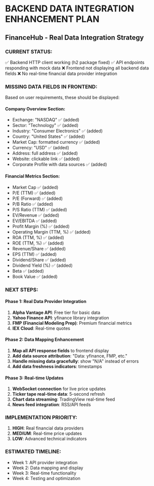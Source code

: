 # BACKEND DATA INTEGRATION ENHANCEMENT PLAN
## FinanceHub - Real Data Integration Strategy

### CURRENT STATUS:
✅ Backend HTTP client working (h2 package fixed)
✅ API endpoints responding with mock data
❌ Frontend not displaying all backend data fields
❌ No real-time financial data provider integration

### MISSING DATA FIELDS IN FRONTEND:
Based on user requirements, these should be displayed:

#### Company Overview Section:
- Exchange: "NASDAQ" ✅ (added)
- Sector: "Technology" ✅ (added) 
- Industry: "Consumer Electronics" ✅ (added)
- Country: "United States" ✅ (added)
- Market Cap: formatted currency ✅ (added)
- Currency: "USD" ✅ (added)
- Address: full address ✅ (added)
- Website: clickable link ✅ (added)
- Corporate Profile with data sources ✅ (added)

#### Financial Metrics Section:
- Market Cap ✅ (added)
- P/E (TTM) ✅ (added)
- P/E (Forward) ✅ (added) 
- P/B Ratio ✅ (added)
- P/S Ratio (TTM) ✅ (added)
- EV/Revenue ✅ (added)
- EV/EBITDA ✅ (added)
- Profit Margin (%) ✅ (added)
- Operating Margin (TTM, %) ✅ (added)
- ROA (TTM, %) ✅ (added)
- ROE (TTM, %) ✅ (added)
- Revenue/Share ✅ (added)
- EPS (TTM) ✅ (added)
- Dividend/Share ✅ (added)
- Dividend Yield (%) ✅ (added)
- Beta ✅ (added)
- Book Value ✅ (added)

### NEXT STEPS:

#### Phase 1: Real Data Provider Integration
1. **Alpha Vantage API**: Free tier for basic data
2. **Yahoo Finance API**: yfinance library integration
3. **FMP (Financial Modeling Prep)**: Premium financial metrics
4. **IEX Cloud**: Real-time quotes

#### Phase 2: Data Mapping Enhancement
1. **Map all API response fields** to frontend display
2. **Add data source attribution**: "Data: yfinance, FMP, etc."
3. **Handle missing data gracefully**: show "N/A" instead of errors
4. **Add data freshness indicators**: timestamps

#### Phase 3: Real-time Updates
1. **WebSocket connection** for live price updates
2. **Ticker tape real-time data**: 5-second refresh
3. **Chart data streaming**: TradingView real-time feed
4. **News feed integration**: RSS/API feeds

### IMPLEMENTATION PRIORITY:
1. **HIGH**: Real financial data providers
2. **MEDIUM**: Real-time price updates  
3. **LOW**: Advanced technical indicators

### ESTIMATED TIMELINE:
- Week 1: API provider integration
- Week 2: Data mapping and display
- Week 3: Real-time functionality
- Week 4: Testing and optimization 